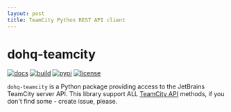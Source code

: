 ```yaml
---
layout: post
title: TeamCity Python REST API client
---
```



# dohq-teamcity
[![docs](https://img.shields.io/badge/docs-published-brightgreen.svg)](https://devopshq.github.io/teamcity/)
[![build](https://travis-ci.org/devopshq/teamcity.svg?branch=master)](https://travis-ci.org/devopshq/teamcity)
[![pypi](https://img.shields.io/pypi/v/dohq-teamcity.svg)](https://pypi.python.org/pypi/dohq-teamcity)
[![license](https://img.shields.io/pypi/l/dohq-teamcity.svg)](https://github.com/devopshq/teamcity/blob/master/LICENSE)

`dohq-teamcity` is a Python package providing access to the JetBrains TeamCity server API. This library support ALL [TeamCity API](https://confluence.jetbrains.com/display/TCD10/REST+API) methods, if you don't find some - create issue, please.
